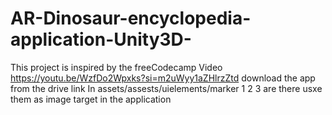 # AR-Dinosaur-encyclopedia-application-Unity3D-
This project is inspired by the freeCodecamp Video https://youtu.be/WzfDo2Wpxks?si=m2uWyy1aZHlrzZtd download the app from the drive link 
In assets/assests/uielements/marker 1 2 3 are there usxe them as image target in the application

